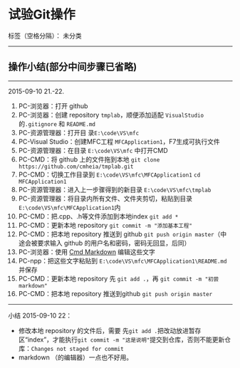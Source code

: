 # 试验Git操作

标签（空格分隔）： 未分类

---

## 操作小结(部分中间步骤已省略)

----------
2015-09-10 21.-22.

 1. PC-浏览器：打开 github
 2. PC-浏览器：创建 repository `tmplab`，顺便添加适配 `VisualStudio`  的`.gitignore` 和 `README.md`
 3. PC-资源管理器：打开目 录`E:\code\VS\mfc`
 4. PC-Visual Studio：创建MFC工程 `MFCApplication1`，F7生成可执行文件
 5. PC-资源管理器：在目录 `E:\code\VS\mfc` 中打开CMD
 6. PC-CMD：将 github 上的文件拖到本地 `git clone https://github.com/cmheia/tmplab.git`
 7. PC-CMD：切换工作目录到 `E:\code\VS\mfc\MFCApplication1`  `cd MFCApplication1`
 8. PC-资源管理器：进入上一步骤得到的新目录 `E:\code\VS\mfc\tmplab`
 9. PC-资源管理器：将目录内所有文件、文件夹剪切，粘贴到目录`E:\code\VS\mfc\MFCApplication1`内
 10. PC-CMD：把.cpp、.h等文件添加到本地index `git add *`
 11. PC-CMD：更新本地 repository `git commit -m "添加基本工程"`
 12. PC-CMD：把本地 repository 推送到 github `git push origin master`（中途会被要求输入 github 的用户名和密码，密码无回显，后同）
 13. PC-浏览器：使用 [Cmd Markdown](https://www.zybuluo.com/mdeditor) 编辑这些文字
 14. PC-npp：把这些文字粘贴到 `E:\code\VS\mfc\MFCApplication1\README.md` 并保存
 15. PC-CMD：更新本地 repository 先 `git add .`，再 `git commit -m "初尝markdown"`
 16. PC-CMD：把本地 repository 推送到github `git push origin master`

----------
小结 2015-09-10 22：

 - 修改本地 repository 的文件后，需要 先`git add .`把改动放进暂存区“index”，才能执行`git commit -m "这是说明"`提交到仓库，否则不能更新仓库：`Changes not staged for commit`
 - markdown （的编辑器）一点也不好用。




